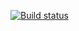 [![Build status](https://ci.appveyor.com/api/projects/status/gjag81pd13q0gh0r?svg=true)](https://ci.appveyor.com/project/datska/webtest)
